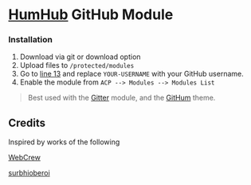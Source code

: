 # [HumHub](https://www.humhub.org/) GitHub Module

### Installation
1. Download via git or download option
2. Upload files to `/protected/modules`
3. Go to [line 13](https://github.com/GreenVolume/humhub-github-module/blob/master/widgets/views/githubframe.php#L13) and replace `YOUR-USERNAME` with your GitHub username.
4. Enable the module from `ACP --> Modules --> Modules List`

> Best used with the [Gitter](https://github.com/GreenVolume/humhub-gitter-module) module, and the [GitHum](https://github.com/GreenVolume/humhub-githum-theme) theme.

## Credits
Inspired by works of the following

[WebCrew](https://github.com/webcrew)

[surbhioberoi](https://github.com/surbhioberoi/github-widget)
